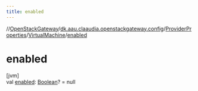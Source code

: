 ```yaml
---
title: enabled
---
```

//[OpenStackGateway](../../../../index.html)/[dk.aau.claaudia.openstackgateway.config](../../index.html)/[ProviderProperties](../index.html)/[VirtualMachine](index.html)/[enabled](enabled.html)



# enabled



[jvm]\
val [enabled](enabled.html): [Boolean](https://kotlinlang.org/api/latest/jvm/stdlib/kotlin/-boolean/index.html)? = null




